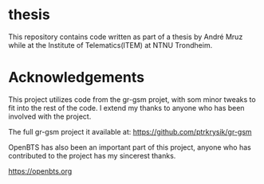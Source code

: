 # thesis

This repository contains code written as part of a thesis by  André Mruz while at the Institute of Telematics(ITEM) at NTNU Trondheim.

# Acknowledgements
This project utilizes code from the gr-gsm projet, with som minor tweaks to fit into the rest of the code. I extend my thanks to anyone who has been involved with the project.

The full gr-gsm project it available at:
https://github.com/ptrkrysik/gr-gsm

OpenBTS has also been an important part of this project, anyone who has contributed to the project has my sincerest thanks.

https://openbts.org
